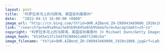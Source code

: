 ```yaml
---
layout: post
title:  "科罗拉多河上的马蹄湾，美国亚利桑那州"
date:   "2022-04-13 16:00:00 +0800"
image_url: "http://cn.bing.com/th?id=OHR.AZBend_ZH-CN9943469006_1920x1080.jpg&rf=LaDigue_1920x1080.jpg&pid=hp"
link: "/search?q=%e9%a9%ac%e8%b9%84%e6%b9%be&form=hpcapt&mkt=zh-cn"
copyright: "科罗拉多河上的马蹄湾，美国亚利桑那州 (© Michael Dunn/Getty Images)"
image_hash: "b5165e12fc544f9288041a08713d6cba"
image_filename: "th?id=OHR.AZBend_ZH-CN9943469006_1920x1080.jpg&rf=LaDigue_1920x1080.jpg&pid=hp"
---
```

